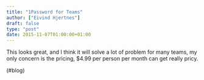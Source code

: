 ```yaml
---
title: "1Password for Teams"
author: ["Eivind Hjertnes"]
draft: false
type: "post"
date: 2015-11-07T01:00:00+01:00
---
```


This looks great, and I think it will solve a lot of problem for many
teams, my only concern is the pricing, $4.99 per person per month can
get really pricy.

(#blog)
